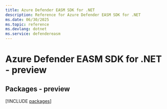 ```yaml
---
title: Azure Defender EASM SDK for .NET
description: Reference for Azure Defender EASM SDK for .NET
ms.date: 06/30/2025
ms.topic: reference
ms.devlang: dotnet
ms.service: defendereasm
---
```

# Azure Defender EASM SDK for .NET - preview
## Packages - preview
[!INCLUDE [packages](defender-easm-index.md)]